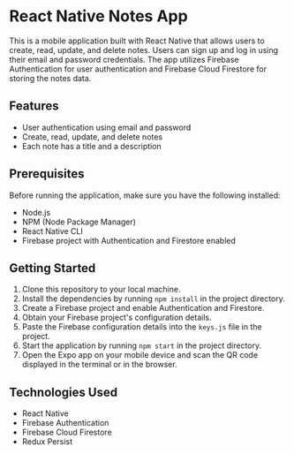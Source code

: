 # React Native Notes App

This is a mobile application built with React Native that allows users to create, read, update, and delete notes. Users can sign up and log in using their email and password credentials. The app utilizes Firebase Authentication for user authentication and Firebase Cloud Firestore for storing the notes data.

## Features

- User authentication using email and password
- Create, read, update, and delete notes
- Each note has a title and a description

## Prerequisites

Before running the application, make sure you have the following installed:

- Node.js
- NPM (Node Package Manager)
- React Native CLI
- Firebase project with Authentication and Firestore enabled

## Getting Started

1. Clone this repository to your local machine.
2. Install the dependencies by running `npm install` in the project directory.
3. Create a Firebase project and enable Authentication and Firestore.
4. Obtain your Firebase project's configuration details.
5. Paste the Firebase configuration details into the `keys.js` file in the project.
6. Start the application by running `npm start` in the project directory.
7. Open the Expo app on your mobile device and scan the QR code displayed in the terminal or in the browser.

## Technologies Used

- React Native
- Firebase Authentication
- Firebase Cloud Firestore
- Redux Persist
